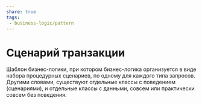 ```yaml
---
share: true
tags:
 - business-logic/pattern
---
```

# Сценарий транзакции
Шаблон бизнес-логики, при котором бизнес-логика организуется в виде набора процедурных сценариев, по одному для каждого типа запросов. Другими словами, существуют отдельные классы с  поведением (сценариями), и отдельные классы с данными, совсем или практически совсем без поведения.